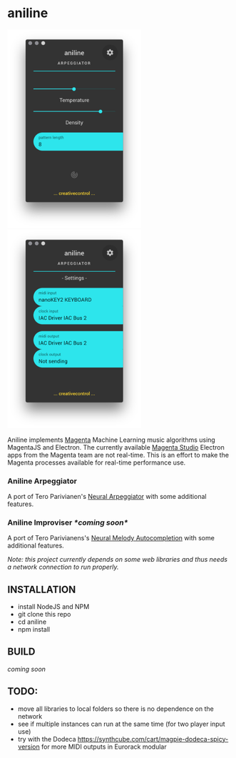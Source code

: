 # aniline

<img src="https://raw.githubusercontent.com/creativecontrol/aniline/master/aniline_arpeggiator_main.png" width="300px"><img src="https://raw.githubusercontent.com/creativecontrol/aniline/master/aniline_arpeggiator_settings.png" width="300px">

Aniline implements [Magenta](https://magenta.tensorflow.org/) Machine Learning music algorithms using MagentaJS and Electron.
The currently available [Magenta Studio](https://magenta.tensorflow.org/studio) Electron apps from the Magenta team are not real-time.
This is an effort to make the Magenta processes available for real-time performance use.

### Aniline Arpeggiator
A port of Tero Parivianen's [Neural Arpeggiator](https://codepen.io/teropa/pen/ddqEwj) with some additional features.

### Aniline Improviser *\*coming soon\**
A port of Tero Parivianens's [Neural Melody Autocompletion](https://codepen.io/teropa/pen/gvwwZL) with some additional features.

*Note: this project currently depends on some web libraries and thus needs a network connection to run properly.*

## INSTALLATION
- install NodeJS and NPM
- git clone this repo
- cd aniline
- npm install

## BUILD
*coming soon*


## TODO:
- move all libraries to local folders so there is no dependence on the network
- see if multiple instances can run at the same time (for two player input use)
- try with the Dodeca https://synthcube.com/cart/magpie-dodeca-spicy-version for more MIDI outputs in Eurorack modular
